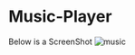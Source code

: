# Music-Player 
Below is a ScreenShot
![music](https://github.com/98Sourav/Music-Player/assets/86801205/69bf94fa-146b-4348-b196-acd629b8a0fd)

